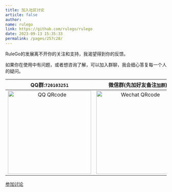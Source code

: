 ```yaml
---
title: 加入社区讨论
article: false
author:
name: rulego
link: https://github.com/rulego/rulego
date: 2023-09-13 15:35:33
permalink: /pages/257c28/
---
```


RuleGo的发展离不开你的关注和支持，我渴望得到你的反馈。

如果你在使用中有问题，或者想咨询了解，可以加入群聊，我会细心答复每一个人的疑问。 

|                  QQ群:`720103251`                   |                           微信群(先加好友备注`加群`)                            |                         微信群(扫码加入)                         |
|:--------------------------------------------------:|:--------------------------------------------------------------------:|:---------------------------------------------------------:|
| <img src="/img/qq.png" alt="QQ QRcode" width=260 > | <img src="/img/wechat_rulegoteam.png" alt="Wechat QRcode" width=260> | <img src="/img/wechat.png" alt="Wechat QRcode" width=260> | 


[参加讨论](https://support.qq.com/product/616880)
